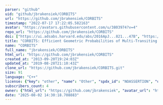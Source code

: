 ```yaml
---
parser: "github"
uid: "github/jbrakensiek/CORBITS"
url: "https://github.com/jbrakensiek/CORBITS"
timestamp: "2022-07-17 17:22:05.582163"
avatar: "https://avatars.githubusercontent.com/u/3803974?v=4"
repo_url: "https://github.com/jbrakensiek/CORBITS"
doi: ["https://ui.adsabs.harvard.edu/abs/2016ApJ...821...47B", "https://ui.adsabs.harvard.edu/abs/2016ascl.soft03002B/abstract"]
title: "CORBITS: Efficient Geometric Probabilities of Multi-Transiting Exoplanetary Systems"
name: "CORBITS"
full_name: "jbrakensiek/CORBITS"
html_url: "https://github.com/jbrakensiek/CORBITS"
created_at: "2013-09-20T19:24:03Z"
updated_at: "2019-08-28T21:10:43Z"
clone_url: "https://github.com/jbrakensiek/CORBITS.git"
size: 91
language: "C++"
license: {"key": "other", "name": "Other", "spdx_id": "NOASSERTION", "url": null, "node_id": "MDc6TGljZW5zZTA="}
subscribers_count: 4
owner: {"html_url": "https://github.com/jbrakensiek", "avatar_url": "https://avatars.githubusercontent.com/u/3803974?v=4", "login": "jbrakensiek", "type": "User"}
date: "2025-08-02 14:30:18.708883"
---
```

